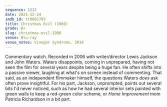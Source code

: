 ```yaml
---
sequence: 1222
date: 2021-12-24
imdb_id: tt0081793
title: Christmas Evil (1980)
grade: B+
slug: christmas-evil-1980
venue: Blu-ray
venue_notes: Vinegar Syndrome, 2014
---
```


Commentary watch. Recorded in 2006 with writer/director Lewis Jackson and John Waters. Waters disappoints, coming in unprepared, having not seen the film for several years despite being a huge fan. He often shifts into a passive viewer, laughing at what's on screen instead of commenting. That said, as an independent filmmaker himself, the questions Waters _does_ ask often prove insightful. For his part, Jackson, unprompted, points out several bits I'd never noticed, such as how he had several interior sets painted with green walls to keep a red-green color scheme, or _Home Improvement_ mom Patricia Richardson in a bit part.